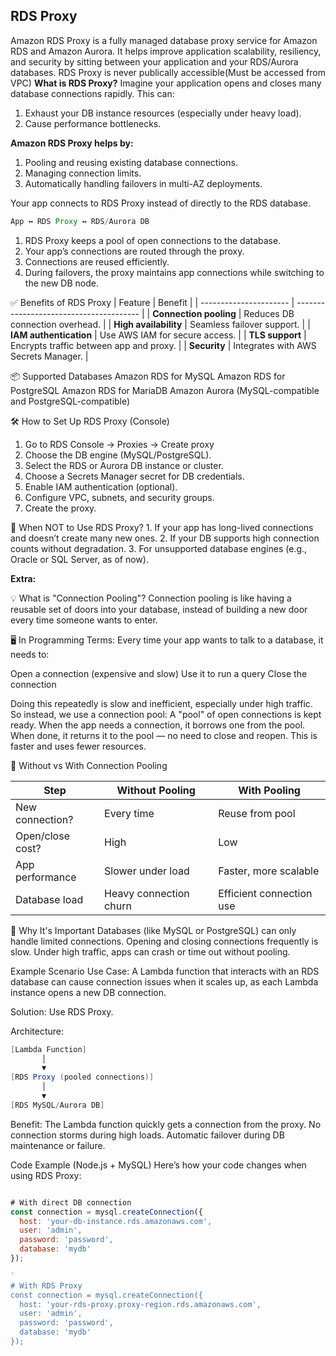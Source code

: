 ## RDS Proxy

Amazon RDS Proxy is a fully managed database proxy service for Amazon RDS and Amazon Aurora. It helps improve application scalability, resiliency, and security by sitting between your application and your RDS/Aurora databases.
RDS Proxy is never publically accessible(Must be accessed from VPC)
**What is RDS Proxy?**
Imagine your application opens and closes many database connections rapidly. This can:
  1. Exhaust your DB instance resources (especially under heavy load).
  2. Cause performance bottlenecks.

**Amazon RDS Proxy helps by:**
  1. Pooling and reusing existing database connections.
  2. Managing connection limits.
  3. Automatically handling failovers in multi-AZ deployments.

Your app connects to RDS Proxy instead of directly to the RDS database.
```javascript
App ↔ RDS Proxy ↔ RDS/Aurora DB
```
  1. RDS Proxy keeps a pool of open connections to the database.
  2. Your app’s connections are routed through the proxy.
  3. Connections are reused efficiently.
  4. During failovers, the proxy maintains app connections while switching to the new DB node.

✅ Benefits of RDS Proxy
  | Feature                | Benefit                                 |
  | ---------------------- | --------------------------------------- |
  | **Connection pooling** | Reduces DB connection overhead.         |
  | **High availability**  | Seamless failover support.              |
  | **IAM authentication** | Use AWS IAM for secure access.          |
  | **TLS support**        | Encrypts traffic between app and proxy. |
  | **Security**           | Integrates with AWS Secrets Manager.    |

📦 Supported Databases
  Amazon RDS for MySQL
  Amazon RDS for PostgreSQL
  Amazon RDS for MariaDB
  Amazon Aurora (MySQL-compatible and PostgreSQL-compatible)

🛠️ How to Set Up RDS Proxy (Console)
  1. Go to RDS Console → Proxies → Create proxy
  2. Choose the DB engine (MySQL/PostgreSQL).
  3. Select the RDS or Aurora DB instance or cluster.
  4. Choose a Secrets Manager secret for DB credentials.
  5. Enable IAM authentication (optional).
  6. Configure VPC, subnets, and security groups.
  7. Create the proxy.

📌 When NOT to Use RDS Proxy?
    1. If your app has long-lived connections and doesn’t create many new ones.
    2. If your DB supports high connection counts without degradation.
    3. For unsupported database engines (e.g., Oracle or SQL Server, as of now).

**Extra:**

💡 What is "Connection Pooling"?
Connection pooling is like having a reusable set of doors into your database, instead of building a new door every time someone wants to enter.

🖥️ In Programming Terms:
Every time your app wants to talk to a database, it needs to:

Open a connection (expensive and slow)
Use it to run a query
Close the connection

Doing this repeatedly is slow and inefficient, especially under high traffic.
So instead, we use a connection pool:
A "pool" of open connections is kept ready.
When the app needs a connection, it borrows one from the pool.
When done, it returns it to the pool — no need to close and reopen.
This is faster and uses fewer resources.

🔁 Without vs With Connection Pooling

| Step             | Without Pooling        | With Pooling             |
| ---------------- | ---------------------- | ------------------------ |
| New connection?  | Every time             | Reuse from pool          |
| Open/close cost? | High                   | Low                      |
| App performance  | Slower under load      | Faster, more scalable    |
| Database load    | Heavy connection churn | Efficient connection use |

🔌 Why It's Important
Databases (like MySQL or PostgreSQL) can only handle limited connections.
Opening and closing connections frequently is slow.
Under high traffic, apps can crash or time out without pooling.

Example Scenario
Use Case:
A Lambda function that interacts with an RDS database can cause connection issues when it scales up, as each Lambda instance opens a new DB connection.

Solution:
Use RDS Proxy.

Architecture:
```csharp
[Lambda Function] 
       │
       ▼
[RDS Proxy (pooled connections)]
       │
       ▼
[RDS MySQL/Aurora DB]
```
Benefit:
The Lambda function quickly gets a connection from the proxy.
No connection storms during high loads.
Automatic failover during DB maintenance or failure.

Code Example (Node.js + MySQL)
Here’s how your code changes when using RDS Proxy:

```js

# With direct DB connection
const connection = mysql.createConnection({
  host: 'your-db-instance.rds.amazonaws.com',
  user: 'admin',
  password: 'password',
  database: 'mydb'
});
```
```js
`
# With RDS Proxy
const connection = mysql.createConnection({
  host: 'your-rds-proxy.proxy-region.rds.amazonaws.com',
  user: 'admin',
  password: 'password',
  database: 'mydb'
});
```

